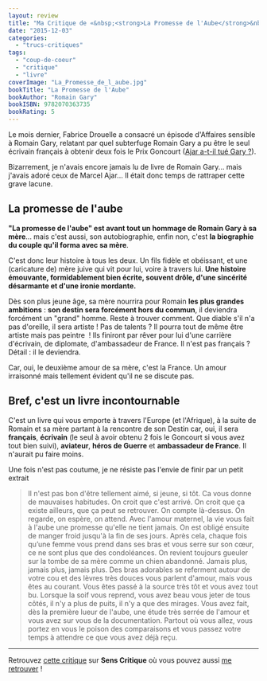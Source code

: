 ```yaml
---
layout: review
title: "Ma Critique de «&nbsp;<strong>La Promesse de l'Aube</strong>&nbsp;» de <em>Romain&nbsp;Gary</em>"
date: "2015-12-03"
categories: 
  - "trucs-critiques"
tags: 
  - "coup-de-coeur"
  - "critique"
  - "livre"
coverImage: "La_Promesse_de_l_aube.jpg"
bookTitle: "La Promesse de l'Aube"
bookAuthor: "Romain Gary"
bookISBN: 9782070363735  
bookRating: 5
---
```


Le mois dernier, Fabrice Drouelle a consacré un épisode d'Affaires sensible à Romain Gary, relatant par quel subterfuge Romain Gary a pu être le seul écrivain français à obtenir deux fois le Prix Goncourt ([Ajar a-t-il tué Gary ?](http://www.franceinter.fr/emission-affaires-sensibles-ajar-a-t-il-tue-gary)).

Bizarrement, je n'avais encore jamais lu de livre de Romain Gary... mais j'avais adoré ceux de Marcel Ajar... Il était donc temps de rattraper cette grave lacune.

## La promesse de l'aube

**"La promesse de l'aube" est avant tout un hommage de Romain Gary à sa mère**... mais c'est aussi, son autobiographie, enfin non, c'est **la biographie du couple qu'il forma avec sa mère**.

C'est donc leur histoire à tous les deux. Un fils fidèle et obéissant, et une (caricature de) mère juive qui vit pour lui, voire à travers lui. **Une histoire émouvante, formidablement bien écrite, souvent drôle, d'une sincérité désarmante et d'une ironie mordante.**

Dès son plus jeune âge, sa mère nourrira pour Romain **les plus grandes ambitions** : **son destin sera forcément hors du commun**, il deviendra forcément un "grand" homme. Reste à trouver comment. Que diable s'il n'a pas d'oreille, il sera artiste ! Pas de talents ? Il pourra tout de même être artiste mais pas peintre  ! Ils finiront par rêver pour lui d'une carrière d'écrivain, de diplomate, d'ambassadeur de France. Il n'est pas français ? Détail : il le deviendra.

Car, oui, le deuxième amour de sa mère, c'est la France. Un amour irraisonné mais tellement évident qu'il ne se discute pas.

## Bref, c'est un livre incontournable

C'est un livre qui vous emporte à travers l'Europe (et l'Afrique), à la suite de Romain et sa mère partant à la rencontre de son Destin car, oui, il sera **français**, **écrivain** (le seul à avoir obtenu 2 fois le Goncourt si vous avez tout bien suivi), **aviateur**, **héros de Guerre** et **ambassadeur de France**. Il n'aurait pu faire moins.

Une fois n'est pas coutume, je ne résiste pas l'envie de finir par un petit extrait 

<blockquote class="center">
	Il n'est pas bon d'être tellement aimé, si jeune, si tôt. Ca vous donne de mauvaises habitudes. On croit que c'est arrivé. On croit que ça existe ailleurs, que ça peut se retrouver. On compte là-dessus. On regarde, on espère, on attend. Avec l'amour maternel, la vie vous fait à l'aube une promesse qu'elle ne tient jamais. On est obligé ensuite de manger froid jusqu'à la fin de ses jours. Après cela, chaque fois qu’une femme vous prend dans ses bras et vous serre sur son cœur, ce ne sont plus que des condoléances. On revient toujours gueuler sur la tombe de sa mère comme un chien abandonné. Jamais plus, jamais plus, jamais plus. Des bras adorables se referment autour de votre cou et des lèvres très douces vous parlent d'amour, mais vous êtes au courant. Vous êtes passé à la source très tôt et vous avez tout bu. Lorsque la soif vous reprend, vous avez beau vous jeter de tous côtés, il n'y a plus de puits, il n'y a que des mirages. Vous avez fait, dès la première lueur de l'aube, une étude très serrée de l'amour et vous avez sur vous de la documentation. Partout où vous allez, vous portez en vous le poison des comparaisons et vous passez votre temps à attendre ce que vous avez déjà reçu.
</blockquote>

* * *

Retrouvez [cette critique](http://www.senscritique.com/livre/La_Promesse_de_l_aube/critique/75818300) sur **Sens Critique** où vous pouvez aussi [me retrouver](http://www.senscritique.com/Arnaud_Malon) !
